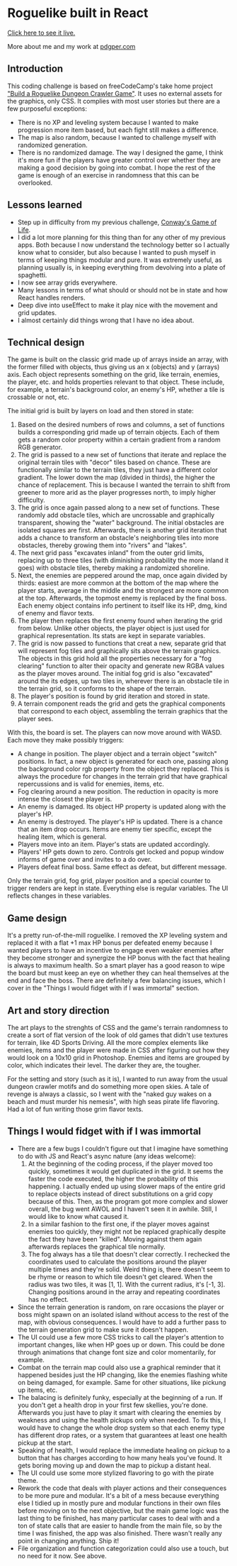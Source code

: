 # Roguelike built in React

[Click here to see it live.](https://roguelike.vercel.app/)

More about me and my work at [pdgper.com](https://pdgper.com/)

## Introduction

This coding challenge is based on freeCodeCamp's take home project ["Build a Roguelike Dungeon Crawler Game"](https://www.freecodecamp.org/learn/coding-interview-prep/take-home-projects/build-a-roguelike-dungeon-crawler-game). It uses no external assets for the graphics, only CSS. It complies with most user stories but there are a few purposeful exceptions:
- There is no XP and leveling system because I wanted to make progression more item based, but each fight still makes a difference.
- The map is also random, because I wanted to challenge myself with randomized generation.
- There is no randomized damage. The way I designed the game, I think it's more fun if the players have greater control over whether they are making a good decision by going into combat. I hope the rest of the game is enough of an exercise in randomness that this can be overlooked.

## Lessons learned

- Step up in difficulty from my previous challenge, [Conway's Game of Life](https://github.com/PDGPer/conways-game-of-life).
- I did a lot more planning for this thing than for any other of my previous apps. Both because I now understand the technology better so I actually know what to consider, but also because I wanted to push myself in terms of keeping things modular and pure. It was extremely useful, as planning usually is, in keeping everything from devolving into a plate of spaghetti.
- I now see array grids everywhere.
- Many lessons in terms of what should or should not be in state and how React handles renders.
- Deep dive into useEffect to make it play nice with the movement and grid updates.
- I almost certainly did things wrong that I have no idea about.

## Technical design

The game is built on the classic grid made up of arrays inside an array, with the former filled with objects, thus giving us an x (objects) and y (arrays) axis. Each object represents something on the grid, like terrain, enemies, the player, etc. and holds properties relevant to that object. These include, for example, a terrain's background color, an enemy's HP, whether a tile is crossable or not, etc.

The initial grid is built by layers on load and then stored in state:
1. Based on the desired numbers of rows and columns, a set of functions builds a corresponding grid made up of terrain objects. Each of them gets a random color property within a certain gradient from a random RGB generator.
2. The grid is passed to a new set of functions that iterate and replace the original terrain tiles with "decor" tiles based on chance. These are functionally similar to the terrain tiles, they just have a different color gradient. The lower down the map (divided in thirds), the higher the chance of replacement. This is because I wanted the terrain to shift from greener to more arid as the player progresses north, to imply higher difficulty.
3. The grid is once again passed along to a new set of functions. These randomly add obstacle tiles, which are uncrossable and graphically transparent, showing the "water" background. The initial obstacles are isolated squares are first. Afterwards, there is another grid iteration that adds a chance to transform an obstacle's neighboring tiles into more obstacles, thereby growing them into "rivers" and "lakes".
4. The next grid pass "excavates inland" from the outer grid limits, replacing up to three tiles (with diminishing probability the more inland it goes) with obstacle tiles, thereby making a randomized shoreline.
5. Next, the enemies are peppered around the map, once again divided by thirds: easiest are more common at the bottom of the map where the player starts, average in the middle and the strongest are more common at the top. Afterwards, the topmost enemy is replaced by the final boss. Each enemy object contains info pertinent to itself like its HP, dmg, kind of enemy and flavor texts.
6. The player then replaces the first enemy found when iterating the grid from below. Unlike other objects, the player object is just used for graphical representation. Its stats are kept in separate variables.
7. The grid is now passed to functions that creat a new, separate grid that will represent fog tiles and graphically sits above the terrain graphics. The objects in this grid hold all the properties necessary for a "fog clearing" function to alter their opacity and generate new RGBA values as the player moves around. The initial fog grid is also "excavated" around the its edges, up two tiles in, wherever there is an obstacle tile in the terrain grid, so it conforms to the shape of the terrain.
8. The player's position is found by grid iteration and stored in state.
9. A terrain component reads the grid and gets the graphical components that correspond to each object, assembling the terrain graphics that the player sees.

With this, the board is set. The players can now move around with WASD. Each move they make possibly triggers:
- A change in position. The player object and a terrain object "switch" positions. In fact, a new object is generated for each one, passing along the background color rgb property from the object they replaced. This is always the procedure for changes in the terrain grid that have graphical repercussions and is valid for enemies, items, etc.
- Fog clearing around a new position. The reduction in opacity is more intense the closest the player is.
- An enemy is damaged. Its object HP property is updated along with the player's HP.
- An enemy is destroyed. The player's HP is updated. There is a chance that an item drop occurs. Items are enemy tier specific, except the healing item, which is general.
- Players move into an item. Player's stats are updated accordingly.
- Players' HP gets down to zero. Controls get locked and popup window informs of game over and invites to a do over.
- Players defeat final boss. Same effect as defeat, but different message.

Only the terrain grid, fog grid, player position and a special counter to trigger renders are kept in state. Everything else is regular variables. The UI reflects changes in these variables.

## Game design

It's a pretty run-of-the-mill roguelike. I removed the XP leveling system and replaced it with a flat +1 max HP bonus per defeated enemy because I wanted players to have an incentive to engage even weaker enemies after they become stronger and synergize the HP bonus with the fact that healing is always to maximum health. So a smart player has a good reason to wipe the board but must keep an eye on whether they can heal themselves at the end and face the boss. There are definitely a few balancing issues, which I cover in the "Things I would fidget with if I was immortal" section.

## Art and story direction

The art plays to the strenghts of CSS and the game's terrain randomness to create a sort of flat version of the look of old games that didn't use textures for terrain, like 4D Sports Driving. All the more complex elements like enemies, items and the player were made in CSS after figuring out how they would look on a 10x10 grid in Photoshop. Enemies and items are grouped by color, which indicates their level. The darker they are, the tougher.

For the setting and story (such as it is), I wanted to run away from the usual dungeon crawler motifs and do something more open skies. A tale of revenge is always a classic, so I went with the "naked guy wakes on a beach and must murder his nemesis", with high seas pirate life flavoring. Had a lot of fun writing those grim flavor texts.

## Things I would fidget with if I was immortal

- There are a few bugs I couldn't figure out that I imagine have something to do with JS and React's async nature (any ideas welcome):
  1. At the beginning of the coding process, if the player moved too quickly, sometimes it would get duplicated in the grid. It seems the faster the code executed, the higher the probability of this happening. I actually ended up using slower maps of the entire grid to replace objects instead of direct substitutions on a grid copy because of this. Then, as the program got more complex and slower overall, the bug went AWOL and I haven't seen it in awhile. Still, I would like to know what caused it.
  2. In a similar fashion to the first one, if the player moves against enemies too quickly, they might not be replaced graphically despite the fact they have been "killed". Moving against them again afterwards replaces the graphical tile normally.
  3. The fog always has a tile that doesn't clear correctly. I rechecked the coordinates used to calculate the positions around the player multiple times and they're solid. Weird thing is, there doesn't seem to be rhyme or reason to which tile doesn't get cleared. When the radius was two tiles, it was [1, 1]. With the current radius, it's [-1, 3]. Changing positions around in the array and repeating coordinates has no effect.
- Since the terrain generation is random, on rare occasions the player or boss might spawn on an isolated island without access to the rest of the map, with obvious consequences. I would have to add a further pass to the terrain generation grid to make sure it doesn't happen.
- The UI could use a few more CSS tricks to call the player's attention to important changes, like when HP goes up or down. This could be done through animations that change font size and color momentarily, for example.
- Combat on the terrain map could also use a graphical reminder that it happened besides just the HP changing, like the enemies flashing white on being damaged, for example. Same for other situations, like pickung up items, etc.
- The balacing is definitely funky, especially at the beginning of a run. If you don't get a health drop in your first few skellies, you're done. Afterwards you just have to play it smart with clearing the enemies by weakness and using the health pickups only when needed. To fix this, I would have to change the whole drop system so that each enemy type has different drop rates, or a system that guarantees at least one health pickup at the start.
- Speaking of health, I would replace the immediate healing on pickup to a button that has charges according to how many heals you've found. It gets boring moving up and down the map to pickup a distant heal.
- The UI could use some more stylized flavoring to go with the pirate theme.
- Rework the code that deals with player actions and their consequences to be more pure and modular. It's a bit of a mess because everything else I tidied up in mostly pure and modular functions in their own files before moving on to the next objective, but the main game logic was the last thing to be finished, has many particular cases to deal with and a ton of state calls that are easier to handle from the main file, so by the time I was finished, the app was also finished. There wasn't really any point in changing anything. Ship it!
- File organization and function categorization could also use a touch, but no need for it now. See above.
